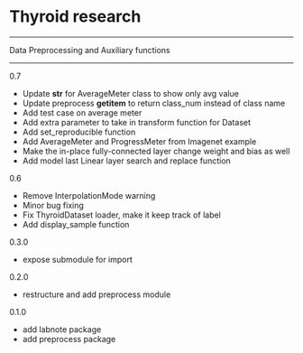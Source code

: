 # Thyroid research
------

Data Preprocessing and Auxiliary functions

------
0.7
- Update __str__ for AverageMeter class to show only avg value
- Update preprocess __getitem__ to return class_num instead of class name
- Add test case on average meter
- Add extra parameter to take in transform function for Dataset
- Add set_reproducible function
- Add AverageMeter and ProgressMeter from Imagenet example
- Make the in-place fully-connected layer change weight and bias as well
- Add model last Linear layer search and replace function

0.6
- Remove InterpolationMode warning
- Minor bug fixing
- Fix ThyroidDataset loader, make it keep track of label
- Add display_sample function 

0.3.0
- expose submodule for import

0.2.0
- restructure and add preprocess module 

0.1.0
- add labnote package
- add preprocess package
